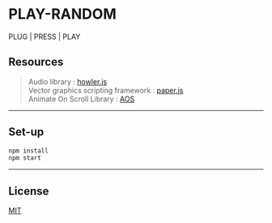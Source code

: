 # PLAY-RANDOM
PLUG | PRESS | PLAY

## Resources
> Audio library : [howler.js](https://howlerjs.com/)    
> Vector graphics scripting framework : [paper.js](http://paperjs.org/)  
> Animate On Scroll Library : [AOS](https://michalsnik.github.io/aos/)    

___

## Set-up
```bash
npm install 
npm start
```
___

## License
[MIT](https://choosealicense.com/licenses/mit/)
